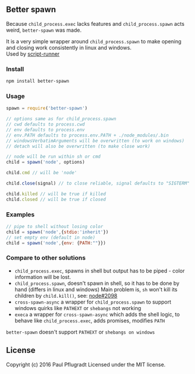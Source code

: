 ## Better spawn

Because `child_process.exec` lacks features and `child_process.spawn` acts weird, `better-spawn` was made.

It is a very simple wrapper around `child_process.spawn` to make opening and closing work consistently in linux and windows.  
Used by [script-runner](https://github.com/paulpflug/script-runner)

### Install

```bash
npm install better-spawn
```

### Usage

```js
spawn = require('better-spawn')

// options same as for child_process.spawn
// cwd defaults to process.cwd
// env defaults to process.env
// env.PATH defaults to process.env.PATH + ./node_modules/.bin
// windowsVerbatimArguments will be overwritten (to work on windows)
// detach will also be overwritten (to make close work)

// node will be run within sh or cmd
child = spawn('node', options)

child.cmd // will be 'node'

child.close(signal) // to close reliable, signal defaults to "SIGTERM"

child.killed // will be true if killed
child.closed // will be true if closed
```

### Examples

```js
// pipe to shell without losing color
child = spawn('node',{stdio:'inherit'})
// set empty env (default in node)
child = spawn('node',{env: {PATH:""}})
```

### Compare to other solutions

- `child_process.exec`, spawns in shell but output has to be piped - color information will be lost.
- `child_process.spawn`, doesn't spawn in shell, so it has to be done by hand (differs in linux and windows)
Main problem is, `sh` won't kill its children by `child.kill()`, see: [node#2098](https://github.com/nodejs/node/issues/2098)
- `cross-spawn-async` a wrapper for `child_process.spawn` to support windows quirks like `PATHEXT` or `shebangs` not working
- `execa` a wrapper for `cross-spawn-async` which adds the shell logic, to behave like `child_process.exec`, adds promises, modifies `PATH`

`better-spawn` doesn't support `PATHEXT` or `shebangs on windows`
## License
Copyright (c) 2016 Paul Pflugradt
Licensed under the MIT license.

